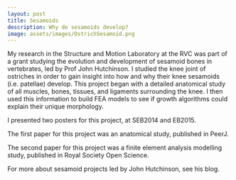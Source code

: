 ```yaml
---
layout: post
title: Sesamoids
description: Why do sesamoids develop?
image: assets/images/OstrichSesamoid.png
---
```


My research in the Structure and Motion Laboratory at the RVC was part of a grant studying the evolution and development of sesamoid bones in vertebrates, led by Prof John Hutchinson. I studied the knee joint of ostriches in order to gain insight into how and why their knee sesamoids (i.e. patellae) develop. This project began with a detailed anatomical study of all muscles, bones, tissues, and ligaments surrounding the knee. I then used this information to build FEA models to see if growth algorithms could explain their unique morphology.

I presented two posters for this project, at SEB2014 and EB2015.

The first paper for this project was an anatomical study, published in PeerJ.

The second paper for this project was a finite element analysis modelling study, published in Royal Society Open Science.

For more about sesamoid projects led by John Hutchinson, see his blog.
